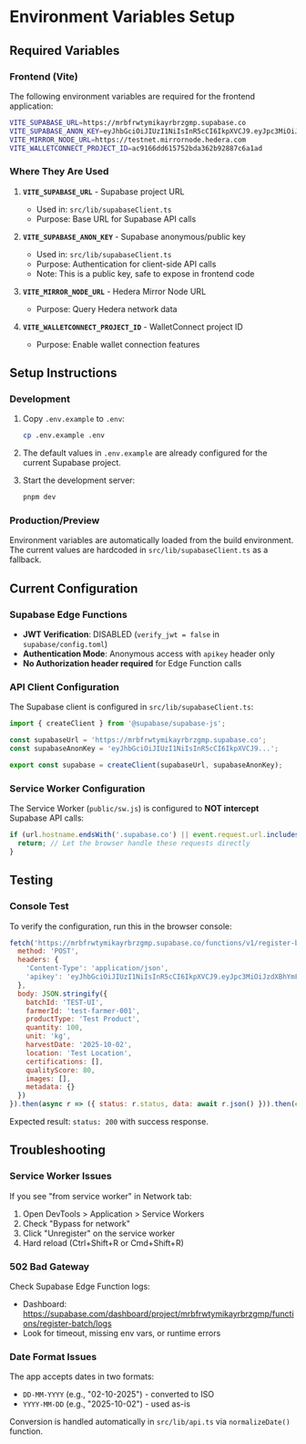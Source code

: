 # Environment Variables Setup

## Required Variables

### Frontend (Vite)

The following environment variables are required for the frontend application:

```bash
VITE_SUPABASE_URL=https://mrbfrwtymikayrbrzgmp.supabase.co
VITE_SUPABASE_ANON_KEY=eyJhbGciOiJIUzI1NiIsInR5cCI6IkpXVCJ9.eyJpc3MiOiJzdXBhYmFzZSIsInJlZiI6Im1yYmZyd3R5bWlrYXlyYnJ6Z21wIiwicm9sZSI6ImFub24iLCJpYXQiOjE3NjEzNTkxMzEsImV4cCI6MjA3NjkzNTEzMX0.jB41gP89pz1hZ_M3cXJxVjnYqFNbOHxTUEmIXS7PhI0
VITE_MIRROR_NODE_URL=https://testnet.mirrornode.hedera.com
VITE_WALLETCONNECT_PROJECT_ID=ac9166dd615752bda362b92887c6a1ad
```

### Where They Are Used

1. **`VITE_SUPABASE_URL`** - Supabase project URL
   - Used in: `src/lib/supabaseClient.ts`
   - Purpose: Base URL for Supabase API calls

2. **`VITE_SUPABASE_ANON_KEY`** - Supabase anonymous/public key
   - Used in: `src/lib/supabaseClient.ts`
   - Purpose: Authentication for client-side API calls
   - Note: This is a public key, safe to expose in frontend code

3. **`VITE_MIRROR_NODE_URL`** - Hedera Mirror Node URL
   - Purpose: Query Hedera network data

4. **`VITE_WALLETCONNECT_PROJECT_ID`** - WalletConnect project ID
   - Purpose: Enable wallet connection features

## Setup Instructions

### Development

1. Copy `.env.example` to `.env`:
   ```bash
   cp .env.example .env
   ```

2. The default values in `.env.example` are already configured for the current Supabase project.

3. Start the development server:
   ```bash
   pnpm dev
   ```

### Production/Preview

Environment variables are automatically loaded from the build environment. The current values are hardcoded in `src/lib/supabaseClient.ts` as a fallback.

## Current Configuration

### Supabase Edge Functions

- **JWT Verification**: DISABLED (`verify_jwt = false` in `supabase/config.toml`)
- **Authentication Mode**: Anonymous access with `apikey` header only
- **No Authorization header required** for Edge Function calls

### API Client Configuration

The Supabase client is configured in `src/lib/supabaseClient.ts`:

```typescript
import { createClient } from '@supabase/supabase-js';

const supabaseUrl = 'https://mrbfrwtymikayrbrzgmp.supabase.co';
const supabaseAnonKey = 'eyJhbGciOiJIUzI1NiIsInR5cCI6IkpXVCJ9...';

export const supabase = createClient(supabaseUrl, supabaseAnonKey);
```

### Service Worker Configuration

The Service Worker (`public/sw.js`) is configured to **NOT intercept** Supabase API calls:

```javascript
if (url.hostname.endsWith('.supabase.co') || event.request.url.includes('/api/')) {
  return; // Let the browser handle these requests directly
}
```

## Testing

### Console Test

To verify the configuration, run this in the browser console:

```javascript
fetch('https://mrbfrwtymikayrbrzgmp.supabase.co/functions/v1/register-batch', {
  method: 'POST',
  headers: { 
    'Content-Type': 'application/json', 
    'apikey': 'eyJhbGciOiJIUzI1NiIsInR5cCI6IkpXVCJ9.eyJpc3MiOiJzdXBhYmFzZSIsInJlZiI6Im1yYmZyd3R5bWlrYXlyYnJ6Z21wIiwicm9sZSI6ImFub24iLCJpYXQiOjE3NjEzNTkxMzEsImV4cCI6MjA3NjkzNTEzMX0.jB41gP89pz1hZ_M3cXJxVjnYqFNbOHxTUEmIXS7PhI0'
  },
  body: JSON.stringify({
    batchId: 'TEST-UI',
    farmerId: 'test-farmer-001',
    productType: 'Test Product',
    quantity: 100,
    unit: 'kg',
    harvestDate: '2025-10-02',
    location: 'Test Location',
    certifications: [],
    qualityScore: 80,
    images: [],
    metadata: {}
  })
}).then(async r => ({ status: r.status, data: await r.json() })).then(console.log);
```

Expected result: `status: 200` with success response.

## Troubleshooting

### Service Worker Issues

If you see "from service worker" in Network tab:

1. Open DevTools > Application > Service Workers
2. Check "Bypass for network"
3. Click "Unregister" on the service worker
4. Hard reload (Ctrl+Shift+R or Cmd+Shift+R)

### 502 Bad Gateway

Check Supabase Edge Function logs:
- Dashboard: https://supabase.com/dashboard/project/mrbfrwtymikayrbrzgmp/functions/register-batch/logs
- Look for timeout, missing env vars, or runtime errors

### Date Format Issues

The app accepts dates in two formats:
- `DD-MM-YYYY` (e.g., "02-10-2025") - converted to ISO
- `YYYY-MM-DD` (e.g., "2025-10-02") - used as-is

Conversion is handled automatically in `src/lib/api.ts` via `normalizeDate()` function.
